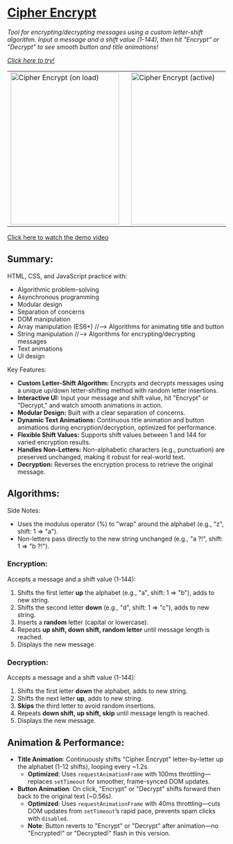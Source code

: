 # [Cipher Encrypt](https://github.com/natep1123/Cipher-Encrypt)

_Tool for encrypting/decrypting messages using a custom letter-shift algorithm. Input a message and a shift value (1-144), then hit "Encrypt" or "Decrypt" to see smooth button and title animations!_

_[Click here to try!](https://cipher-encrypt.vercel.app/)_

<table>
  <tr>
    <td style="padding-right: 20px;">
      <img src="https://drive.google.com/uc?export=view&id=1TpXQ6xmEiJO9nEEf5oZzPz1hZEg5SmSC" alt="Cipher Encrypt (on load)" style="height: 350px; width: 250px;" />
    </td>
    <td>
      <img src="https://drive.google.com/uc?export=view&id=1FJaPJO5BbIwCqlUkN6stxYqk0lPRZ3NS" alt="Cipher Encrypt (active)" style="height: 350px; width: 250px;" />
    </td>
  </tr>
</table>

[Click here to watch the demo video](https://drive.google.com/file/d/1ufQQWFktzuHCu78mM49wB1hEYVBSkeKw/view?usp=sharing)

## Summary:

HTML, CSS, and JavaScript practice with:

- Algorithmic problem-solving
- Asynchronous programming
- Modular design
- Separation of concerns
- DOM manipulation
- Array manipulation (ES6+) //--> Algorithms for animating title and button
- String manipulation //--> Algorithms for encrypting/decrypting messages
- Text animations
- UI design

Key Features:

- **Custom Letter-Shift Algorithm:** Encrypts and decrypts messages using a unique up/down letter-shifting method with random letter insertions.
- **Interactive UI:** Input your message and shift value, hit "Encrypt" or "Decrypt," and watch smooth animations in action.
- **Modular Design:** Built with a clear separation of concerns.
- **Dynamic Text Animations:** Continuous title animation and button animations during encryption/decryption, optimized for performance.
- **Flexible Shift Values:** Supports shift values between 1 and 144 for varied encryption results.
- **Handles Non-Letters:** Non-alphabetic characters (e.g., punctuation) are preserved unchanged, making it robust for real-world text.
- **Decryption:** Reverses the encryption process to retrieve the original message.

## Algorithms:

Side Notes:

- Uses the modulus operator (%) to "wrap" around the alphabet (e.g., "z", shift: 1 => "a").
- Non-letters pass directly to the new string unchanged (e.g., "a ?!", shift: 1 => "b ?!").

### Encryption:

Accepts a message and a shift value (1-144):

1. Shifts the first letter **up** the alphabet (e.g., "a", shift: 1 => "b"), adds to new string.
2. Shifts the second letter **down** (e.g., "d", shift: 1 => "c"), adds to new string.
3. Inserts a **random** letter (capital or lowercase).
4. Repeats **up shift, down shift, random letter** until message length is reached.
5. Displays the new message.

### Decryption:

Accepts a message and a shift value (1-144):

1. Shifts the first letter **down** the alphabet, adds to new string.
2. Shifts the next letter **up**, adds to new string.
3. **Skips** the third letter to avoid random insertions.
4. Repeats **down shift, up shift, skip** until message length is reached.
5. Displays the new message.

## Animation & Performance:

- **Title Animation**: Continuously shifts "Cipher Encrypt" letter-by-letter up the alphabet (1-12 shifts), looping every ~1.2s.
  - **Optimized**: Uses `requestAnimationFrame` with 100ms throttling—replaces `setTimeout` for smoother, frame-synced DOM updates.
- **Button Animation**: On click, "Encrypt" or "Decrypt" shifts forward then back to the original text (~0.56s).
  - **Optimized**: Uses `requestAnimationFrame` with 40ms throttling—cuts DOM updates from `setTimeout`’s rapid pace, prevents spam clicks with `disabled`.
  - **Note**: Button reverts to "Encrypt" or "Decrypt" after animation—no "Encrypted!" or "Decrypted!" flash in this version.
